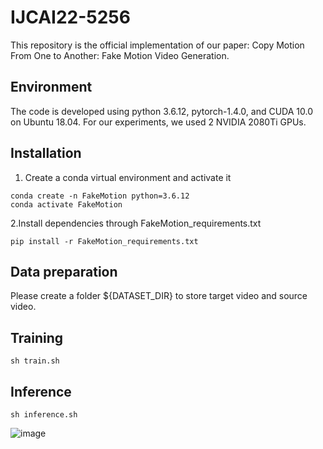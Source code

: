 # IJCAI22-5256
This repository is the official implementation of our paper: Copy Motion From One to Another: Fake Motion Video Generation.
## Environment
The code is developed using python 3.6.12, pytorch-1.4.0, and CUDA 10.0 on Ubuntu 18.04. For our experiments, we used 2 NVIDIA 2080Ti GPUs.
## Installation
1. Create a conda virtual environment and activate it
```
conda create -n FakeMotion python=3.6.12
conda activate FakeMotion
```  
2.Install dependencies through FakeMotion_requirements.txt

`pip install -r FakeMotion_requirements.txt`

## Data preparation
Please create a folder ${DATASET_DIR} to store target video and source video.

## Training
`sh train.sh`

## Inference
`sh inference.sh`


![image](https://github.com/AAAI22-858/AAAI-858/blob/main/video.gif)


